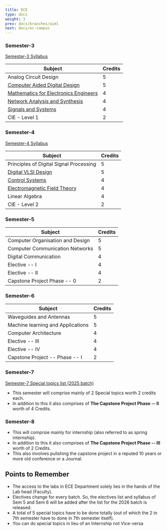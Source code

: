 ```yaml
---
title: ECE
type: docs
weight: 3
prev: docs/branches/aiml
next: docs/ec-campus
---
```


### Semester-3

[Semester-3 Syllabus](https://drive.google.com/file/d/1IcPfFs-9krm1DGfeIhv-b_LlLS6oUz5w/view?usp=sharing)

| Subject | Credits |
|---|---|
| Analog Circuit Design | 5 |
| [Computer Aided Digital Design](https://drive.google.com/file/d/1U0Nf0LqgNldDLew5F30fiCzBlJvJXpUB/view?usp=sharing) | 5 |
| [Mathematics for Electronics Engineers](https://drive.google.com/file/d/1xBVENmjwhsi87FffmNY6lnN_pebdGAYV/view?usp=sharing) | 4 |
| [Network Analysis and Synthesis](https://drive.google.com/file/d/1QQrBw-EhcBy3TuO-KBf5IkOBVMH0_XRa/view?usp=sharing) | 4 |
| [Signals and Systems](https://drive.google.com/file/d/1udfhDTWgsecc1v97ZFqKWDEUukZ18yN2/view?usp=sharing) | 4 |
| CIE - Level 1 | 2 |

### Semester-4

[Semester-4 Syllabus](https://drive.google.com/file/d/11OkdFarBybNYOYxXagiJ6Qc4RfoXVAnp/view?usp=sharing)

| Subject | Credits |
|---|------|
| Principles of Digital Signal Processing | 5  |
| [Digital VLSI Design](https://drive.google.com/file/d/1oP068HS_pL6r9sq0GHEVvTMoZx4gOcho/view?usp=sharing) | 5   |
| [Control Systems](https://drive.google.com/file/d/10wPetg8XRkMICRMhScvxFcoXSbCzAvi9/view?usp=sharing) | 4  |
| [Electromagnetic Field Theory](https://drive.google.com/file/d/1fHPt5fA69XwY6IFadvi88T5PKviRZUXI/view?usp=sharing) | 4  |
| Linear Algebra | 4  |
| CIE - Level 2 | 2 |

### Semester-5

| Subject | Credits |
|---|------|
| Computer Organisation and Design | 5  |
| Computer Communication Networks | 5  |
| Digital Communication | 4  |
| Elective -- I | 4  |
| Elective -- II| 4  |
| Capstone Project Phase -- 0 | 2 |

### Semester-6

| Subject | Credits |
|---|------|
| Waveguides and Antennas | 5  |
| Machine learning and Applications | 5  |
| Computer Architecture | 4  |
| Elective -- III | 4  |
| Elective -- IV | 4  |
| Capstone Project -- Phase -- I | 2 |

### Semester-7

[Semester-7 Special topics list (2025 batch)](https://drive.google.com/drive/folders/1fhoCjtfPq6OPj3YzczmaElfI_szuWVQs)

* This semester will comprise mainly of 2 Special topics worth 2 credits each.
* In addition to this it also comprises of **The Capstone Project Phase -- II** worth of 4 Credits.


### Semester-8

* This will comprsie mainly for internship (also referred to as spring internship).
* In addition to this it also comprises of **The Capstone Project Phase -- III** worth of 2 Credits.
* This also involves pulishing the capstone project in a reputed 10 years or more old conference or a Journal.

## Points to Remember

* The access to the labs in ECE Department solely lies in the hands of the Lab head (Faculty).
* Electives change for every batch. So, the electives list and syllabus of Sem 5 and Sem 6 will be added after the list for the 2026 batch is released.
* A total of 5 special topics have to be done totally (out of which the 2 in 7th semester have to done in 7th semester itself).
* You can do special topics in lieu of an Internship not Vice-versa
